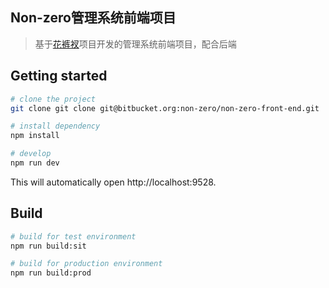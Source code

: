 ## Non-zero管理系统前端项目

> 基于[花裤衩](https://github.com/PanJiaChen/vue-element-admin)项目开发的管理系统前端项目，配合后端

## Getting started

```bash
# clone the project
git clone git clone git@bitbucket.org:non-zero/non-zero-front-end.git

# install dependency
npm install

# develop
npm run dev
```

This will automatically open http://localhost:9528.

## Build

```bash
# build for test environment
npm run build:sit

# build for production environment
npm run build:prod
```
